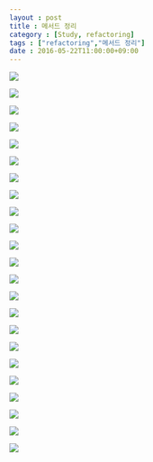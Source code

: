 ```yaml
---
layout : post
title : 메서드 정리
category : [Study, refactoring]
tags : ["refactoring","메서드 정리"]
date : 2016-05-22T11:00:00+09:00
---
```


![](https://raw.githubusercontent.com/KWSStudy/Refactoring/master/src/com/kws/MethodClean/6%EC%9E%A5%EC%BA%A1%EC%B3%90/%EB%A9%94%EC%84%9C%EB%93%9C%EC%A0%95%EB%A6%AC.png)

![](https://raw.githubusercontent.com/KWSStudy/Refactoring/master/src/com/kws/MethodClean/6%EC%9E%A5%EC%BA%A1%EC%B3%90/2.png)

![](https://raw.githubusercontent.com/KWSStudy/Refactoring/master/src/com/kws/MethodClean/6%EC%9E%A5%EC%BA%A1%EC%B3%90/3.png)

![](https://raw.githubusercontent.com/KWSStudy/Refactoring/master/src/com/kws/MethodClean/6%EC%9E%A5%EC%BA%A1%EC%B3%90/4.png)

![](https://raw.githubusercontent.com/KWSStudy/Refactoring/master/src/com/kws/MethodClean/6%EC%9E%A5%EC%BA%A1%EC%B3%90/5.png)

![](https://raw.githubusercontent.com/KWSStudy/Refactoring/master/src/com/kws/MethodClean/6%EC%9E%A5%EC%BA%A1%EC%B3%90/6.png)

![](https://raw.githubusercontent.com/KWSStudy/Refactoring/master/src/com/kws/MethodClean/6%EC%9E%A5%EC%BA%A1%EC%B3%90/7.png)

![](https://raw.githubusercontent.com/KWSStudy/Refactoring/master/src/com/kws/MethodClean/6%EC%9E%A5%EC%BA%A1%EC%B3%90/8.png)

![](https://raw.githubusercontent.com/KWSStudy/Refactoring/master/src/com/kws/MethodClean/6%EC%9E%A5%EC%BA%A1%EC%B3%90/9.png)

![](https://raw.githubusercontent.com/KWSStudy/Refactoring/master/src/com/kws/MethodClean/6%EC%9E%A5%EC%BA%A1%EC%B3%90/10.png)

![](https://raw.githubusercontent.com/KWSStudy/Refactoring/master/src/com/kws/MethodClean/6%EC%9E%A5%EC%BA%A1%EC%B3%90/11.png)

![](https://raw.githubusercontent.com/KWSStudy/Refactoring/master/src/com/kws/MethodClean/6%EC%9E%A5%EC%BA%A1%EC%B3%90/12.png)

![](https://raw.githubusercontent.com/KWSStudy/Refactoring/master/src/com/kws/MethodClean/6%EC%9E%A5%EC%BA%A1%EC%B3%90/13.png)

![](https://raw.githubusercontent.com/KWSStudy/Refactoring/master/src/com/kws/MethodClean/6%EC%9E%A5%EC%BA%A1%EC%B3%90/14.png)

![](https://raw.githubusercontent.com/KWSStudy/Refactoring/master/src/com/kws/MethodClean/6%EC%9E%A5%EC%BA%A1%EC%B3%90/15.png)

![](https://raw.githubusercontent.com/KWSStudy/Refactoring/master/src/com/kws/MethodClean/6%EC%9E%A5%EC%BA%A1%EC%B3%90/16.png)

![](https://raw.githubusercontent.com/KWSStudy/Refactoring/master/src/com/kws/MethodClean/6%EC%9E%A5%EC%BA%A1%EC%B3%90/17.png)

![](https://raw.githubusercontent.com/KWSStudy/Refactoring/master/src/com/kws/MethodClean/6%EC%9E%A5%EC%BA%A1%EC%B3%90/18.png)

![](https://raw.githubusercontent.com/KWSStudy/Refactoring/master/src/com/kws/MethodClean/6%EC%9E%A5%EC%BA%A1%EC%B3%90/19.png)

![](https://raw.githubusercontent.com/KWSStudy/Refactoring/master/src/com/kws/MethodClean/6%EC%9E%A5%EC%BA%A1%EC%B3%90/20.png)

![](https://raw.githubusercontent.com/KWSStudy/Refactoring/master/src/com/kws/MethodClean/6%EC%9E%A5%EC%BA%A1%EC%B3%90/21.png)

![](https://raw.githubusercontent.com/KWSStudy/Refactoring/master/src/com/kws/MethodClean/6%EC%9E%A5%EC%BA%A1%EC%B3%90/22.png)

![](https://raw.githubusercontent.com/KWSStudy/Refactoring/master/src/com/kws/MethodClean/6%EC%9E%A5%EC%BA%A1%EC%B3%90/23.png)